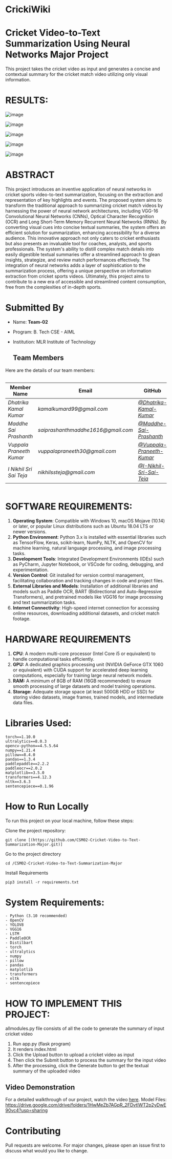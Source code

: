 
# CrickiWiki 
# Cricket Video-to-Text Summarization Using Neural Networks Major Project

This project takes the cricket video as input and generates a concise and contextual summary for the cricket match video utilizing only visual information.

# RESULTS:

![image](https://github.com/SaiPrashanthMaddhe/CSM02-Cricket-Video-to-Text-Summarization-Major/assets/101933141/59528ab2-a8aa-4ded-8fa0-59363049fdbc)

![image](https://github.com/SaiPrashanthMaddhe/CSM02-Cricket-Video-to-Text-Summarization-Major/assets/101933141/7db0e289-180c-4db2-be4d-37856be06d56)

![image](https://github.com/SaiPrashanthMaddhe/CSM02-Cricket-Video-to-Text-Summarization-Major/assets/101933141/dd62fe70-284c-4eae-a304-cc8e28841359)

![image](https://github.com/SaiPrashanthMaddhe/CSM02-Cricket-Video-to-Text-Summarization-Major/assets/101933141/483b5bbb-fe0f-492c-a1c2-991820600b25)

![image](https://github.com/SaiPrashanthMaddhe/CSM02-Cricket-Video-to-Text-Summarization-Major/assets/101933141/eed8da02-2ad3-49ab-bac2-11f974e1460a)

# ABSTRACT

This project introduces an inventive application of neural networks in cricket sports video-to-text summarization, focusing on the extraction and representation of key highlights and events. The proposed system aims to transform the traditional approach to summarizing cricket match videos by harnessing the power of neural network architectures, including VGG-16 Convolutional Neural Networks (CNNs), Optical Character Recognition (OCR) and Long Short-Term Memory Recurrent Neural Networks (RNNs). By converting visual cues into concise textual summaries, the system offers an efficient solution for summarization, enhancing accessibility for a diverse audience. This innovative approach not only caters to cricket enthusiasts but also presents an invaluable tool for coaches, analysts, and sports professionals. The system's ability to distill complex match details into easily digestible textual summaries offer a streamlined approach to glean insights, strategize, and review match performances effectively. The integration of neural networks adds a layer of sophistication to the summarization process, offering a unique perspective on information extraction from cricket sports videos. Ultimately, this project aims to contribute to a new era of accessible and streamlined content  consumption, free from the complexities of in-depth sports.


# Submitted By
- Name: **Team-02**
- Program: B. Tech CSE - AIML
- Institution: MLR Institute of Technology

  ## Team Members

Here are the details of our team members:
<div style="display: flex; justify-content: center;">

| Member Name | Email                     | GitHub                              |
| ----------- | -------------------------- | ------------------------------------ |
| _Dhatrika Kamal Kumar_ | _kamalkumard99@gmail.com_    | _[@Dhatrika-Kamal-Kumar](https://github.com/)_ |
| _Maddhe Sai Prashanth_ | _saiprashanthmaddhe1616@gmail.com_    | _[@Maddhe-Sai-Prashanth](https://github.com/SaiPrashanthMaddhe)_ |
| _Vuppala Praneeth Kumar_ | _vuppalapraneeth30@gmail.com_     | _[@Vuppala-Praneeth-Kumar](https://github.com/)_ |
| _I Nikhil Sri Sai Teja_  | _nikhilssteja@gmail.com_      | _[@I-Nikhil-Sri-Sai-Teja](https://github.com/)_ |

</div>


# SOFTWARE REQUIREMENTS:
1. **Operating System**: Compatible with Windows 10, macOS Mojave (10.14) or later, or
popular Linux distributions such as Ubuntu 18.04 LTS or newer versions.
2. **Python Environment**: Python 3.x is installed with essential libraries such as
TensorFlow, Keras, scikit-learn, NumPy, NLTK, and OpenCV for machine learning, natural language processing, and image processing tasks.
3. **Development Tools**: Integrated Development Environments (IDEs) such as PyCharm, Jupyter Notebook, or VSCode for coding, debugging, and experimentation.
4. **Version Control**: Git installed for version control management, facilitating
collaboration and tracking changes in code and project files.
5. **External Libraries and Models**: Installation of additional libraries and models such as
Paddle OCR, BART (Bidirectional and Auto-Regressive Transformers), and pretrained models like VGG16 for image processing and text summarization tasks.
6. **Internet Connectivity**: High-speed internet connection for accessing online resources, downloading additional datasets, and cricket match footage.

# HARDWARE REQUIREMENTS
1. **CPU**: A modern multi-core processor (Intel Core i5 or equivalent) to handle
computational tasks efficiently.
2. **GPU:** A dedicated graphics processing unit (NVIDIA GeForce GTX 1060 or equivalent)
with CUDA support for accelerated deep learning computations, especially for training
large neural network models.
3. **RAM:** A minimum of 8GB of RAM (16GB recommended) to ensure smooth processing
of large datasets and model training operations.
4. **Storage:** Adequate storage space (at least 500GB HDD or SSD) for storing video datasets, image frames, trained models, and intermediate data files.

# Libraries Used:
```
torch==1.10.0
ultralytics==8.0.3
opencv-python==4.5.5.64
numpy==1.21.4
pillow==8.4.0
pandas==1.3.4
paddlepaddle==2.2.2
paddleocr==2.0.2
matplotlib==3.5.0
transformers==4.12.3
nltk==3.6.3
sentencepiece==0.1.96
```

# How to Run Locally
To run this project on your local machine, follow these steps:

Clone the project repository:
```
git clone [(https://github.com/CSM02-Cricket-Video-to-Text-Summarization-Major.git)]
```
Go to the project directory
```
cd /CSM02-Cricket-Video-to-Text-Summarization-Major
```
Install Requirements
```
pip3 install -r requirements.txt
```

# **System Requirements:**

```
- Python (3.10 recommended)
- OpenCV
- YOLOV8
- VGG16
- LSTM
- PaddleOCR
- Distilbart
- torch
- ultralytics
- numpy
- pillow
- pandas
- matplotlib
- transformers
- nltk
- sentencepiece
```

# HOW TO IMPLEMENT THIS PROJECT:

allmodules.py file consists of all the code to generate the summary of input cricket video 

1. Run app.py (flask program)
2. It renders index.html
3. Click the Upload button to upload a cricket video as input
4. Then click the Submit button to process the summary for the input video
5. After the processing, click the Generate button to get the textual summary of the uploaded video

## Video Demonstration

For a detailed walkthrough of our project, watch the video [here](https://drive.google.com/file/d/1wy6d4aU2JNFbaFhrIbzdHOXMFP5mlxzI/view).
Model Files: https://drive.google.com/drive/folders/1HwMeZb7AGpR_2FDvtIWT2p2yDwE90vc4?usp=sharing

# Contributing
Pull requests are welcome. For major changes, please open an issue first to discuss what would you like to change.

